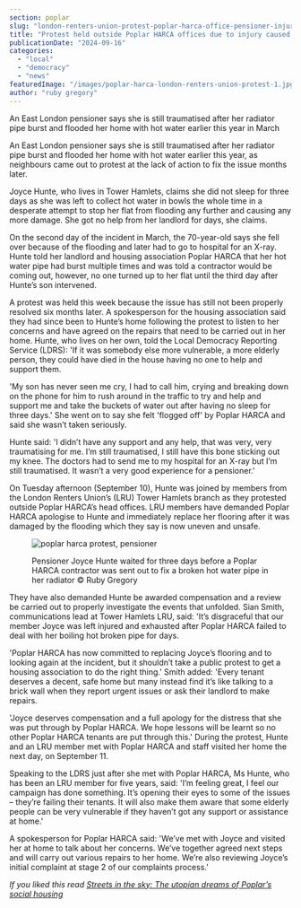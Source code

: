 ```yaml
---
section: poplar
slug: "london-renters-union-protest-poplar-harca-office-pensioner-injured"
title: "Protest held outside Poplar HARCA offices due to injury caused to pensioner in her home"
publicationDate: "2024-09-16"
categories: 
  - "local"
  - "democracy"
  - "news"
featuredImage: "/images/poplar-harca-london-renters-union-protest-1.jpg"
author: "ruby gregory"
---
```


An East London pensioner says she is still traumatised after her radiator pipe burst and flooded her home with hot water earlier this year in March

An East London pensioner says she is still traumatised after her radiator pipe burst and flooded her home with hot water earlier this year, as neighbours came out to protest at the lack of action to fix the issue months later.

Joyce Hunte, who lives in Tower Hamlets, claims she did not sleep for three days as she was left to collect hot water in bowls the whole time in a desperate attempt to stop her flat from flooding any further and causing any more damage. She got no help from her landlord for days, she claims.

On the second day of the incident in March, the 70-year-old says she fell over because of the flooding and later had to go to hospital for an X-ray. Hunte told her landlord and housing association Poplar HARCA that her hot water pipe had burst multiple times and was told a contractor would be coming out, however, no one turned up to her flat until the third day after Hunte’s son intervened.

A protest was held this week because the issue has still not been properly resolved six months later. A spokesperson for the housing association said they had since been to Hunte’s home following the protest to listen to her concerns and have agreed on the repairs that need to be carried out in her home. Hunte, who lives on her own, told the Local Democracy Reporting Service (LDRS): 'If it was somebody else more vulnerable, a more elderly person, they could have died in the house having no one to help and support them.

'My son has never seen me cry, I had to call him, crying and breaking down on the phone for him to rush around in the traffic to try and help and support me and take the buckets of water out after having no sleep for three days.' She went on to say she felt 'flogged off' by Poplar HARCA and said she wasn’t taken seriously.

Hunte said: 'I didn’t have any support and any help, that was very, very traumatising for me. I’m still traumatised, I still have this bone sticking out my knee. The doctors had to send me to my hospital for an X-ray but I’m still traumatised. It wasn’t a very good experience for a pensioner.'

On Tuesday afternoon (September 10), Hunte was joined by members from the London Renters Union’s (LRU) Tower Hamlets branch as they protested outside Poplar HARCA’s head offices. LRU members have demanded Poplar HARCA apologise to Hunte and immediately replace her flooring after it was damaged by the flooding which they say is now uneven and unsafe.

<figure>

![poplar harca protest, pensioner](/images/poplar-harca-london-renters-union-protest-2-1024x683.jpg)

<figcaption>

Pensioner Joyce Hunte waited for three days before a Poplar HARCA contractor was sent out to fix a broken hot water pipe in her radiator © Ruby Gregory

</figcaption>

</figure>

They have also demanded Hunte be awarded compensation and a review be carried out to properly investigate the events that unfolded. Sian Smith, communications lead at Tower Hamlets LRU, said: 'It’s disgraceful that our member Joyce was left injured and exhausted after Poplar HARCA failed to deal with her boiling hot broken pipe for days.

'Poplar HARCA has now committed to replacing Joyce’s flooring and to looking again at the incident, but it shouldn’t take a public protest to get a housing association to do the right thing.' Smith added: 'Every tenant deserves a decent, safe home but many instead find it’s like talking to a brick wall when they report urgent issues or ask their landlord to make repairs.

'Joyce deserves compensation and a full apology for the distress that she was put through by Poplar HARCA. We hope lessons will be learnt so no other Poplar HARCA tenants are put through this.' During the protest, Hunte and an LRU member met with Poplar HARCA and staff visited her home the next day, on September 11.

Speaking to the LDRS just after she met with Poplar HARCA, Ms Hunte, who has been an LRU member for five years, said: 'I’m feeling great, I feel our campaign has done something. It’s opening their eyes to some of the issues – they’re failing their tenants. It will also make them aware that some elderly people can be very vulnerable if they haven’t got any support or assistance at home.'

A spokesperson for Poplar HARCA said: 'We’ve met with Joyce and visited her at home to talk about her concerns. We’ve together agreed next steps and will carry out various repairs to her home. We’re also reviewing Joyce’s initial complaint at stage 2 of our complaints process.'

_If you liked this read [Streets in the sky: The utopian dreams of Poplar’s social housing](https://poplarlondon.co.uk/streets-sky-utopian-social-housing-robin-hood-gardens-balfron-tower/)_
